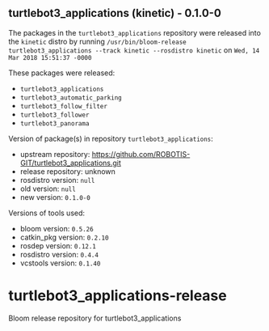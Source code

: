 ## turtlebot3_applications (kinetic) - 0.1.0-0

The packages in the `turtlebot3_applications` repository were released into the `kinetic` distro by running `/usr/bin/bloom-release turtlebot3_applications --track kinetic --rosdistro kinetic` on `Wed, 14 Mar 2018 15:51:37 -0000`

These packages were released:
- `turtlebot3_applications`
- `turtlebot3_automatic_parking`
- `turtlebot3_follow_filter`
- `turtlebot3_follower`
- `turtlebot3_panorama`

Version of package(s) in repository `turtlebot3_applications`:

- upstream repository: https://github.com/ROBOTIS-GIT/turtlebot3_applications.git
- release repository: unknown
- rosdistro version: `null`
- old version: `null`
- new version: `0.1.0-0`

Versions of tools used:

- bloom version: `0.5.26`
- catkin_pkg version: `0.2.10`
- rosdep version: `0.12.1`
- rosdistro version: `0.4.4`
- vcstools version: `0.1.40`


# turtlebot3_applications-release
Bloom release repository for turtlebot3_applications
